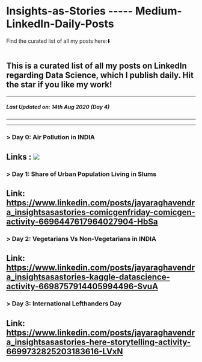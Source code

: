 # Insights-as-Stories ----- Medium-LinkedIn-Daily-Posts

Find the curated list of all my posts here:⬇️



# 
This is a curated list of all my posts on LinkedIn regarding Data Science, which I publish daily. Hit the star if you like my work!
--------------
--------------
##### Last Updated on: 14th Aug 2020 (Day 4)
--------------
--------------
### > Day 0: Air Pollution in INDIA
Links : [<img target="_blank" src="https://img.icons8.com/bubbles/100/000000/linkedin.png">](https://www.linkedin.com/posts/jayaraghavendra_datastory-datascientist-dataviz-activity-6606398178264739840-FU7g) 
-------
### > Day 1: Share of Urban Population Living in Slums
Link: https://www.linkedin.com/posts/jayaraghavendra_insightsasastories-comicgenfriday-comicgen-activity-6696447617964027904-HbSa
-------
### > Day 2: Vegetarians Vs Non-Vegetarians in INDIA
Link: https://www.linkedin.com/posts/jayaraghavendra_insightsasastories-kaggle-datascience-activity-6698757914405994496-SvuA
-------
### > Day 3: International Lefthanders Day
Link: https://www.linkedin.com/posts/jayaraghavendra_insightsasastories-here-storytelling-activity-6699732825203183616-LVxN
-------
